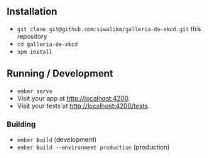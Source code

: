 ## Installation

* `git clone git@github.com:siwalikm/galleria-de-xkcd.git` this repository
* `cd galleria-de-xkcd`
* `npm install`

## Running / Development

* `ember serve`
* Visit your app at [http://localhost:4200](http://localhost:4200).
* Visit your tests at [http://localhost:4200/tests](http://localhost:4200/tests).


### Building

* `ember build` (development)
* `ember build --environment production` (production)